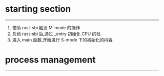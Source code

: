 # starting section
---
1. 借助 rust-sbi 触发 M-mode 的操作
2. 启动 rust-sbi 后,通过 _entry 初始化 CPU 的栈
3. 进入 main 函数,开始进行 S-mode 下的初始化的内容

# process management
---


